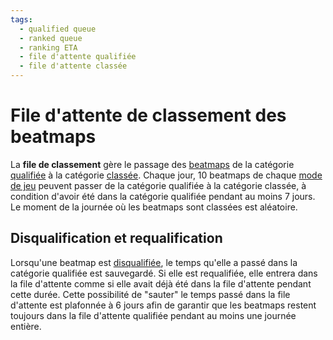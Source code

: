 ```yaml
---
tags:
  - qualified queue
  - ranked queue
  - ranking ETA
  - file d'attente qualifiée
  - file d'attente classée
---
```


# File d'attente de classement des beatmaps

La **file de classement** gère le passage des [beatmaps](/wiki/Beatmap) de la catégorie [qualifiée](/wiki/Beatmap/Category#qualifiée) à la catégorie [classée](/wiki/Beatmap/Category#classée). Chaque jour, 10 beatmaps de chaque [mode de jeu](/wiki/Game_mode) peuvent passer de la catégorie qualifiée à la catégorie classée, à condition d'avoir été dans la catégorie qualifiée pendant au moins 7 jours. Le moment de la journée où les beatmaps sont classées est aléatoire.

## Disqualification et requalification

Lorsqu'une beatmap est [disqualifiée](/wiki/Beatmap_ranking_procedure#réinitialisation-de-la-nomination), le temps qu'elle a passé dans la catégorie qualifiée est sauvegardé. Si elle est requalifiée, elle entrera dans la file d'attente comme si elle avait déjà été dans la file d'attente pendant cette durée. Cette possibilité de "sauter" le temps passé dans la file d'attente est plafonnée à 6 jours afin de garantir que les beatmaps restent toujours dans la file d'attente qualifiée pendant au moins une journée entière.
